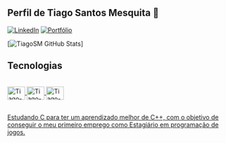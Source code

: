 ## Perfil de Tiago Santos Mesquita 🙂


[![LinkedIn](https://img.shields.io/badge/LinkedIn-0077B5?style=for-the-badge&logo=linkedin&logoColor=white)](https://www.linkedin.com/in/tiago-santos-mesquita/)
[![Portfólio](https://img.shields.io/badge/Itch.io-FA5C5C?style=for-the-badge&logo=itchdotio&logoColor=white)](https://tiago-santos-games.itch.io/)

[![TiagoSM GitHub Stats](https://github-readme-stats.vercel.app/api?username=TiagoSM&show_icons=true&theme=tokyonight&include_all_commits=true&count_private=true)]

## Tecnologias

<body>
<div align="center">
  <a href="https://github.com/TiagoSM">
</div>
<div style="display: inline_block"><br>
  <img align="center" alt="Tiago-Blueprint" height="30" width="40" src="https://cdn.jsdelivr.net/gh/devicons/devicon/icons/unrealengine/unrealengine-original.svg"/>
<img align="center" alt="Tiago-Git" height="30" width="40" src="https://cdn.jsdelivr.net/gh/devicons/devicon/icons/git/git-plain-wordmark.svg">
  <img align="center" alt="Tiago-Blender" height="30" width="40" src="https://cdn.jsdelivr.net/gh/devicons/devicon/icons/blender/blender-original.svg"/>
</div><br/>
 </body>
    
    
Estudando C para ter um aprendizado melhor de C++, com o objetivo de conseguir o meu primeiro emprego como Estagiário em programação de jogos.
 
